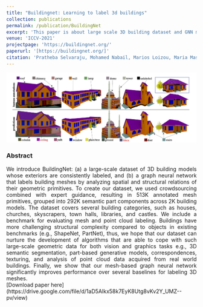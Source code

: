 ```yaml
---
title: "Buildingnet: Learning to label 3d buildings"
collection: publications
permalink: /publication/BuildingNet
excerpt: 'This paper is about large scale 3D building dataset and GNN model for part labelling.'
venue: 'ICCV-2021'
projectpage: 'https://buildingnet.org/'
paperurl: '[https://buildingnet.org/]'
citation: 'Pratheba Selvaraju, Mohamed Nabail, Marios Loizou, Maria Maslioukova, Melinos Averkiou, Andreas Andreou, Siddhartha Chaudhuri, Evangelos Kalogerakis (2021). &quot;Buildingnet: Learning to label 3d buildings.&quot; <i>ICCV</i>.'
---
```

<img src = '../images/BuildingNet.png'>
<div style="text-align: justify">
<h3>Abstract</h3>
We introduce BuildingNet: (a) a large-scale dataset of 3D building models whose exteriors are consistently labeled, and (b) a graph neural network that labels building meshes by analyzing spatial and structural relations of their geometric primitives. To create our dataset, we used crowdsourcing combined with expert guidance, resulting in 513K annotated mesh primitives, grouped into 292K semantic part components across 2K building models. The dataset covers several building categories, such as houses, churches, skyscrapers, town halls, libraries, and castles. We include a benchmark for evaluating mesh and point cloud labeling. Buildings have more challenging structural complexity compared to objects in existing benchmarks (e.g., ShapeNet, PartNet), thus, we hope that our dataset can nurture the development of algorithms that are able to cope with such large-scale geometric data for both vision and graphics tasks e.g., 3D semantic segmentation, part-based generative models, correspondences, texturing, and analysis of point cloud data acquired from real world buildings. Finally, we show that our mesh-based graph neural network significantly improves performance over several baselines for labeling 3D meshes.
</div>
[Download paper here](https://drive.google.com/file/d/1aD5AIkx58k7EyK8Utg8vKv2Y_UMZ--pv/view)
